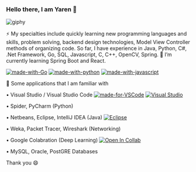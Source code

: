 ### Hello there, I am Yaren 👋

![giphy](https://user-images.githubusercontent.com/75498641/177029595-05dde787-4bf6-4222-a9c3-663005f70510.gif)

⚡ My specialties include quickly learning new programming languages and skills, problem solving, backend design technologies, Model View Controller methods of organizing code. So far, I have experience in Java, Python, C#, .Net Framework, Go, SQL, Javascript, C, C++, OpenCV, Spring.
🌱 I’m currently learning Spring Boot and React.

[![made-with-Go](https://img.shields.io/badge/Made%20with-Go-1f425f.svg)](https://go.dev/)   [![made-with-python](https://img.shields.io/badge/Made%20with-Python-1f425f.svg)](https://www.python.org/)   [![made-with-javascript](https://img.shields.io/badge/Made%20with-JavaScript-1f425f.svg)](https://www.javascript.com)

🔭 Some applications that I am familiar with

  • Visual Studio / Visual Studio Code  [![made-for-VSCode](https://img.shields.io/badge/Made%20for-VSCode-1f425f.svg)](https://code.visualstudio.com/)   [![Visual Studio](https://badgen.net/badge/icon/visualstudio?icon=visualstudio&label)](https://visualstudio.microsoft.com)

  • Spider, PyCharm (Python)

  • Netbeans, Eclipse, IntelliJ IDEA (Java) [![Eclipse](https://badgen.net/badge/icon/eclipse?icon=eclipse&label)](https://https://eclipse.org/)

  • Weka, Packet Tracer, Wireshark (Networking)

  • Google Colabration (Deep Learning) [![Open In Collab](https://colab.research.google.com/assets/colab-badge.svg)](https://colab.research.google.com/github/yareenm/badges)

  • MySQL, Oracle, PostGRE Databases


Thank you 😄
